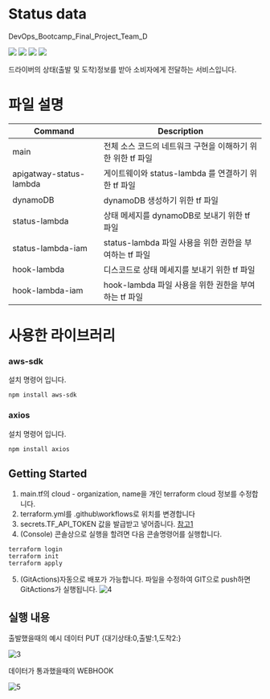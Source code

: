 # Status data
<div align="left">
    <p>DevOps_Bootcamp_Final_Project_Team_D</p>
    <img src="https://img.shields.io/badge/AmazonAWS-F01F7A?style=flat-square&logo=AmazonAWS&logoColor=white"/>
    <img src="https://img.shields.io/badge/Terraform-7B42BC?style=flat-square&logo=Terraform&logoColor=white"/>
    <img src="https://img.shields.io/badge/GitHub Actions-2088FF?style=flat-square&logo=GitHub Actions&logoColor=white"/>
    <img src="https://img.shields.io/badge/NodeJS-brightgreen?style=flat-square&logo=Node.js&logoColor=white"/>
<p>드라이버의 상태(출발 및 도착)정보를 받아 소비자에게 전달하는 서비스입니다.</p>
</div>

# 파일 설명

| Command | Description                                    |
| ---------- | ---------------------------------------------- |
| main |  전체 소스 코드의 네트워크 구현을 이해하기 위한 위한 tf 파일      |
| apigatway-status-lambda |  게이트웨이와 status-lambda 를 연결하기 위한 tf 파일           |
| dynamoDB |  dynamoDB 생성하기 위한 tf 파일           |
| status-lambda |  상태 메세지를 dynamoDB로 보내기 위한 tf 파일                  |
| status-lambda-iam | status-lambda 파일 사용을 위한 권한을 부여하는 tf 파일                  |
| hook-lambda | 디스코드로 상태 메세지를 보내기 위한 tf 파일        |
| hook-lambda-iam | hook-lambda 파일 사용을 위한 권한을 부여하는 tf 파일                 |




# 사용한 라이브러리

### aws-sdk

설치 명령어 입니다.

```
npm install aws-sdk
```

### axios

설치 명령어 입니다.

```
npm install axios
```


## Getting Started 
1. main.tf의 cloud - organization, name을 개인 terraform cloud 정보를 수정합니다.
2. terraform.yml를 .github\workflows로 위치를 변경합니다
3. secrets.TF_API_TOKEN 값을 발급받고 넣어줍니다. [참고1](https://learn.hashicorp.com/tutorials/terraform/cloud-login)
4. (Console) 콘솔상으로 실행을 할려면 다음 콘솔명령어를 실행합니다.
```
terraform login
terraform init
terraform apply
```
5. (GitActions)자동으로 배포가 가능합니다. 파일을 수정하여 GIT으로 push하면 GitActions가 실행됩니다.
![4](https://user-images.githubusercontent.com/67503900/171121876-54fb1f8a-677d-41ea-9c24-0c1ea5b06b34.JPG)

## 실행 내용
출발했을때의 예시 데이터 PUT {대기상태:0,출발:1,도착2:}

![3](https://user-images.githubusercontent.com/67503900/171121992-3e1cc170-65e6-479b-b53c-2673d84c3792.JPG)

데이터가 통과했을때의 WEBHOOK

![5](https://user-images.githubusercontent.com/67503900/171122306-07fd7b42-df30-432a-b1d0-b39e6e51a0df.JPG)

